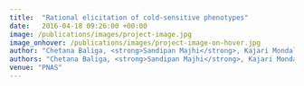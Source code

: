```yaml
---
title:  "Rational elicitation of cold-sensitive phenotypes"
date:   2016-04-18 09:26:00 +00:00
image: /publications/images/project-image.jpg
image_onhover: /publications/images/project-image-on-hover.jpg
author: "Chetana Baliga, <strong>Sandipan Majhi</strong>, Kajari Mondal, Antara Bhattacharjee, K. VijayRaghavan,and Raghavan Varadarajan"
authors: "Chetana Baliga, <strong>Sandipan Majhi</strong>, Kajari Mondal, Antara Bhattacharjee, K. VijayRaghavan,and Raghavan Varadarajan"
venue: "PNAS"
---
```

